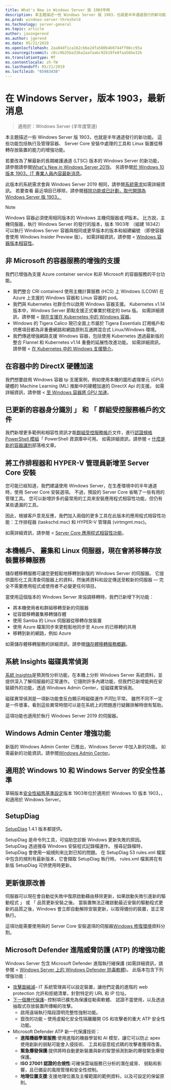 ```yaml
---
title: What's New in Windows Server 版 1903年時
description: 本主題描述一些 Windows Server 版 1903，也就是半年通道發行的新功能。
ms.prod: windows-server-threshold
ms.technology: server-general
ms.topic: article
author: jasongerend
ms.author: jgerend
ms.date: 05/21/2019
ms.openlocfilehash: 2aa84df1ca162cb6e2dfa580b4b0744ff08cc95a
ms.sourcegitcommit: c8cc0b25ba336a2aafaabc92b19fe8faa56be32b
ms.translationtype: MT
ms.contentlocale: zh-TW
ms.lasthandoff: 05/21/2019
ms.locfileid: "65983438"
---
```

# <a name="whats-new-in-windows-server-version-1903"></a>在 Windows Server，版本 1903，最新消息

>適用於：Windows Server (半年度管道)

本主題描述一些 Windows Server 版 1903，也就是半年通道發行的新功能。 這些功能包括執行及管理容器、 Server Core 安裝中處理的工具和 Linux 裝置從移轉存放裝置的能力的增強功能。

若要改為了解最新的長期維護通道 (LTSC) 版本的 Windows Server 的新功能，請參閱請參閱[What's New in Windows Server 2019](../get-started-19/whats-new-19.md)。 另請參閱[於 Windows 10 版本 1903，IT 專業人員內容最新消息](https://docs.microsoft.com/windows/whats-new/whats-new-windows-10-version-1903)。

此版本的系統需求會與 Windows Server 2019 相同，請參閱[系統需求](../get-started-19/sys-reqs-19.md)如需詳細資訊。 若要查看 最近項目已移除，請參閱[移除功能或已計劃，取代開頭為 Windows Server 版 1903，](../get-started-19/removed-features-1903.md)

> [!NOTE]
> Windows 容器必須使用相同版本的 Windows 主機伺服器或*早*版本。 比方說，主機伺服器，執行 Windows Server 的發行的版本，版本 1903年 （組建 18342） 可以執行 Windows Server 容器與相同或更早版本的版本和組建編號 （即使容器會使用 Windows Insider Preview 版）。 如需詳細資訊，請參閱 < [Windows 容器版本相容性](https://docs.microsoft.com/virtualization/windowscontainers/deploy-containers/version-compatibility)。

## <a name="enhanced-support-for-non-microsoft-container-services"></a>非 Microsoft 的容器服務的增強的支援

我們已增強為支援 Azure container service 和非 Microsoft 的容器服務的平台功能。

- 我們整合 CRI containerd 使用主機計算服務 (HCS) 上 Windows (LCOW) 在 Azure 上支援的 Windows 容器和 Linux 容器的 pod。
- 我們與 Kubernetes 社群合作以啟用 Windows 容器支援。 Kubernetes v1.14 版本中，Windows Server 節點支援正式畢業於穩定的 beta 版。 如需詳細資訊，請參閱 <<c0> [ 現在支援在 Kubernetes 中的 Windows 容器](https://cloudblogs.microsoft.com/opensource/2019/03/25/windows-server-containers-now-supported-kubernetes/)。
- Windows 的 Tigera Calico 現已全面上市屬於 Tigera Essentials 訂用帳戶和供應項目都為非重疊網路和網路原則互通跨混合式 Linux/Windows 環境。
- 我們傳遞增強網路支援 Windows 容器，包括使用 Kubernetes 透過最新版的整合 Flannel 和 Kubernetes v1.14 重疊的延展性改進功能。 如需詳細資訊，請參閱 <<c0> [ 在 Kubernetes 中的 Windows 支援簡介](https://kubernetes.io/docs/setup/windows/)。

## <a name="directx-hardware-acceleration-in-containers"></a>在容器中的 DirectX 硬體加速

我們想要啟用 Windows 容器 tp 支援案例，例如使用本機的圖形處理單元 (GPU) 硬體的 Machine Learning (ML) 推斷中的硬體加速的 DirectX Api 的支援。 如需詳細資訊，請參閱 <<c0> [ 至 Windows 容器將 GPU 加速](https://techcommunity.microsoft.com/t5/Containers/Bringing-GPU-acceleration-to-Windows-containers/ba-p/393939)。

## <a name="updated-container-identity-and-group-managed-service-account-documentation"></a>已更新的容器身分識別 」 和 「 群組受控服務帳戶的文件

我們新增更多範例和相容性資訊才能[群組受控服務帳戶](https://docs.microsoft.com/virtualization/windowscontainers/manage-containers/manage-serviceaccounts)文件，進行[認證規格 PowerShell 模組](https://www.powershellgallery.com/packages/CredentialSpec)「 PowerShell 資源庫中可用。 如需詳細資訊，請參閱 <<c0> [ 什麼是新的容器識別](https://techcommunity.microsoft.com/t5/Containers/What-s-new-for-container-identity/ba-p/389151)部落格文章。

## <a name="add-task-scheduler-and-hyper-v-manager-to-server-core-installations"></a>將工作排程器和 HYPER-V 管理員新增至 Server Core 安裝

您可能已經知道，我們建議使用 Windows Server，在生產環境中的半年通道時，使用 Server Core 安裝選項。 不過，預設的 Server Core 省略了一些有用的管理工具。 您可以新增許多的最常用的工具來安裝應用程式相容性功能，但仍有某些遺漏的工具。

因此，根據客戶意見反應，我們加入兩個的更多工具在此版本的應用程式相容性功能：工作排程器 (taskschd.msc) 和 HYPER-V 管理員 (virtmgmt.msc)。

如需詳細資訊，請參閱 < [Server Core 應用程式相容性功能](../get-started-19/install-fod-19.md)。

## <a name="storage-migration-service-now-migrates-local-accounts-clusters-and-linux-servers"></a>本機帳戶、 叢集和 Linux 伺服器，現在會將移轉存放裝置移轉服務

儲存體移轉服務可讓您更輕鬆地移轉到新版的 Windows Server 的伺服器。 它提供圖形化工具清查伺服器上的資料，然後將資料和設定傳送至較新的伺服器 — 完全不需要應用程式或使用者不必變更任何項目。

當使用這個版本的 Windows Server 來協調移轉時，我們已新增下列功能：

- 將本機使用者和群組移轉至新的伺服器
- 從容錯移轉叢集移轉儲存體
- 使用 Samba 的 Linux 伺服器從移轉存放裝置
- 使用 Azure 檔案同步來更輕鬆地同步至 Azure 的已移轉的共用
- 移轉到新的網路，例如 Azure

如需儲存體移轉服務的詳細資訊，請參閱[儲存體移轉服務概觀](../storage/storage-migration-service/overview.md)。

## <a name="system-insights-disk-anomaly-detection"></a>系統 Insights 磁碟異常偵測

[系統 Insights](../manage/system-insights/overview.md)是預測性分析功能，在本機上分析 Windows Server 系統資料，並提供深入了解伺服器的正常運作。 它隨附許多內建功能，但我們已新增能夠在安裝額外的功能，透過 Windows Admin Center，從磁碟異常偵測。

磁碟異常偵測是一項新功能會反白顯示時磁碟運作*不同*比平常。 雖然不同不一定是一件壞事，看到這些異常時間可以是在系統上的問題進行疑難排解時很有幫助。

這項功能也適用於執行 Windows Server 2019 的伺服器。

## <a name="windows-admin-center-enhancements"></a>Windows Admin Center 增強功能

新版的 Windows Admin Center 已推出，Windows Server 中加入新的功能。 如需最新的功能資訊，請參閱[Windows Admin Center](../manage/windows-admin-center/understand/windows-admin-center.md)。

## <a name="security-baseline-for-windows-10-and-windows-server"></a>適用於 Windows 10 和 Windows Server 的安全性基準

草稿版本[安全性組態基準設定](https://blogs.technet.microsoft.com/secguide/2019/04/24/security-baseline-draft-for-windows-10-v1903-and-windows-server-v1903/)版本 1903年位於適用於 Windows 10 版本 1903，，和適用於 Windows Server。

## <a name="setupdiag"></a>SetupDiag
[SetupDiag](https://docs.microsoft.com/windows/deployment/upgrade/setupdiag) 1.4.1 版本都提供。

SetupDiag 是命令列工具，可協助您診斷 Windows 更新失敗的原因。 SetupDiag 透過搜尋 Windows 安裝程式記錄檔運作。 搜尋記錄檔時，SetupDiag 會使用一組規則來比對已知的問題。 在 SetupDiag 53 rules.xml 檔案中包含的規則有最新版本，它會擷取 SetupDiag 執行時。 rules.xml 檔案將在有新版 SetupDiag 可供使用時更新。

## <a name="update-rollback-improvements"></a>更新復原改善

伺服器可以現在會自動從失敗中復原啟動藉由移除更新，如果啟動失敗引進新的驅動程式 」 或 「 品質更新安裝之後。 當裝置無法正確啟動最近安裝的驅動程式更新的品質之後，Windows 會立即自動解除安裝更新，以取得備份的裝置，並正常執行。

這項功能需要使用與的 Server Core 安裝選項的伺服器[Windows 修復環境](https://docs.microsoft.com/windows-hardware/manufacture/desktop/windows-recovery-environment--windows-re--technical-reference)資料分割。

## <a name="microsoft-defender-advanced-threat-protection-atp-improvements"></a>Microsoft Defender 進階威脅防護 (ATP) 的增強功能

Windows Server 包含 Microsoft Defender 進階執行緒保護 (如需詳細資訊，請參閱 < [Windows Server 上的 Windows Defender 防毒軟體](https://docs.microsoft.com/windows/security/threat-protection/windows-defender-antivirus/windows-defender-antivirus-on-windows-server-2016))。 此版本包含下列增強功能：

- [攻擊面縮減](https://docs.microsoft.com/windows/security/threat-protection/windows-defender-atp/overview-attack-surface-reduction)– IT 系統管理員可以設定裝置，讓他們定義的進階的 web protection 允許和拒絕清單，針對特定的 URL 和 IP 位址。
- [下一個層代保護](https://docs.microsoft.com/windows/security/threat-protection/windows-defender-antivirus/windows-defender-antivirus-in-windows-10)– 控制項已擴充為保護從勒索軟體、 認證不當使用，以及透過抽取式存放裝置所傳輸的攻擊。
    - 啟用遠端執行階段證明完整性強制功能。
    - 竄改的功能 – 使用虛擬化安全性隔離離開 OS 和攻擊者的重大 ATP 安全性功能。
- Microsoft Defender ATP 新一代保護技術：
    - **進階機器學習服務**:使用進階的機器學習和 AI 模型，讓它可以防止 apex 使用創新的弱點可能會入侵技術、 工具和惡意程式碼的攻擊者獲得改善。
    - **緊急爆發保護**:提供將時自動更新裝置與新的智慧偵測到新的爆發緊急爆發保護。
    - **ISO 27001 認證的合規性**:可確保雲端服務已分析的潛在威脅、 弱點和影響，且已備妥的風險管理和安全性控制。
    - **地理位置支援**:支援地理位置及主權範圍的範例資料，以及可設定的保留原則。